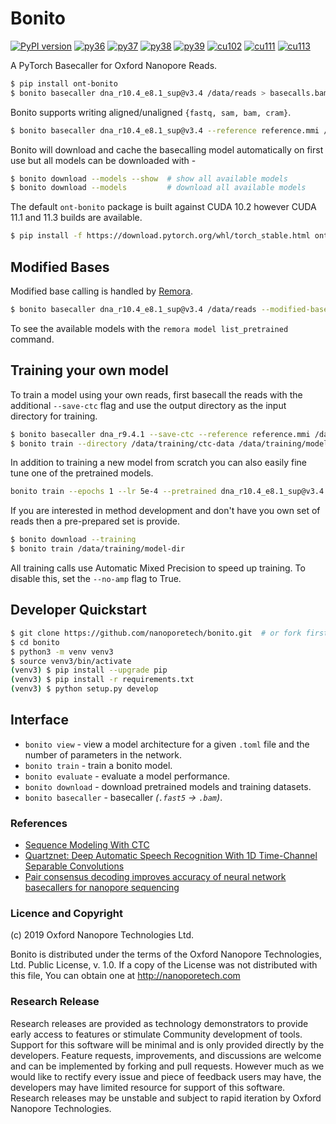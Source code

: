 # Bonito 

[![PyPI version](https://badge.fury.io/py/ont-bonito.svg)](https://badge.fury.io/py/ont-bonito) 
[![py36](https://img.shields.io/badge/python-3.6-brightgreen.svg)](https://img.shields.io/badge/python-3.6-brightgreen.svg)
[![py37](https://img.shields.io/badge/python-3.7-brightgreen.svg)](https://img.shields.io/badge/python-3.7-brightgreen.svg)
[![py38](https://img.shields.io/badge/python-3.8-brightgreen.svg)](https://img.shields.io/badge/python-3.8-brightgreen.svg)
[![py39](https://img.shields.io/badge/python-3.9-brightgreen.svg)](https://img.shields.io/badge/python-3.9-brightgreen.svg)
[![cu102](https://img.shields.io/badge/cuda-10.2-blue.svg)](https://img.shields.io/badge/cuda-10.2-blue.svg)
[![cu111](https://img.shields.io/badge/cuda-11.1-blue.svg)](https://img.shields.io/badge/cuda-11.1-blue.svg)
[![cu113](https://img.shields.io/badge/cuda-11.3-blue.svg)](https://img.shields.io/badge/cuda-11.3-blue.svg)

A PyTorch Basecaller for Oxford Nanopore Reads.

```bash
$ pip install ont-bonito
$ bonito basecaller dna_r10.4_e8.1_sup@v3.4 /data/reads > basecalls.bam
```

Bonito supports writing aligned/unaligned `{fastq, sam, bam, cram}`.

```bash
$ bonito basecaller dna_r10.4_e8.1_sup@v3.4 --reference reference.mmi /data/reads > basecalls.bam
```

Bonito will download and cache the basecalling model automatically on first use but all models can be downloaded with -

``` bash
$ bonito download --models --show  # show all available models
$ bonito download --models         # download all available models
```

The default `ont-bonito` package is built against CUDA 10.2 however CUDA 11.1 and 11.3 builds are available.

```bash
$ pip install -f https://download.pytorch.org/whl/torch_stable.html ont-bonito-cuda111
```

## Modified Bases

Modified base calling is handled by [Remora](https://github.com/nanoporetech/remora).

```bash
$ bonito basecaller dna_r10.4_e8.1_sup@v3.4 /data/reads --modified-bases 5mC --reference ref.mmi > basecalls_with_mods.bam
```

To see the available models with the ``remora model list_pretrained`` command.

## Training your own model

To train a model using your own reads, first basecall the reads with the additional `--save-ctc` flag and use the output directory as the input directory for training.

```bash
$ bonito basecaller dna_r9.4.1 --save-ctc --reference reference.mmi /data/reads > /data/training/ctc-data/basecalls.sam
$ bonito train --directory /data/training/ctc-data /data/training/model-dir
```

In addition to training a new model from scratch you can also easily fine tune one of the pretrained models.  

```bash
bonito train --epochs 1 --lr 5e-4 --pretrained dna_r10.4_e8.1_sup@v3.4 --directory /data/training/ctc-data /data/training/fine-tuned-model
```

If you are interested in method development and don't have you own set of reads then a pre-prepared set is provide.

```bash
$ bonito download --training
$ bonito train /data/training/model-dir
```

All training calls use Automatic Mixed Precision to speed up training. To disable this, set the `--no-amp` flag to True. 

## Developer Quickstart

```bash
$ git clone https://github.com/nanoporetech/bonito.git  # or fork first and clone that
$ cd bonito
$ python3 -m venv venv3
$ source venv3/bin/activate
(venv3) $ pip install --upgrade pip
(venv3) $ pip install -r requirements.txt
(venv3) $ python setup.py develop
```

## Interface

 - `bonito view` - view a model architecture for a given `.toml` file and the number of parameters in the network.
 - `bonito train` - train a bonito model.
 - `bonito evaluate` - evaluate a model performance.
 - `bonito download` - download pretrained models and training datasets.
 - `bonito basecaller` - basecaller *(`.fast5` -> `.bam`)*.

### References

 - [Sequence Modeling With CTC](https://distill.pub/2017/ctc/)
 - [Quartznet: Deep Automatic Speech Recognition With 1D Time-Channel Separable Convolutions](https://arxiv.org/pdf/1910.10261.pdf)
 - [Pair consensus decoding improves accuracy of neural network basecallers for nanopore sequencing](https://www.biorxiv.org/content/10.1101/2020.02.25.956771v1.full.pdf)
 
### Licence and Copyright
(c) 2019 Oxford Nanopore Technologies Ltd.

Bonito is distributed under the terms of the Oxford Nanopore
Technologies, Ltd.  Public License, v. 1.0.  If a copy of the License
was not distributed with this file, You can obtain one at
http://nanoporetech.com

### Research Release

Research releases are provided as technology demonstrators to provide early access to features or stimulate Community development of tools. Support for this software will be minimal and is only provided directly by the developers. Feature requests, improvements, and discussions are welcome and can be implemented by forking and pull requests. However much as we would like to rectify every issue and piece of feedback users may have, the developers may have limited resource for support of this software. Research releases may be unstable and subject to rapid iteration by Oxford Nanopore Technologies.
